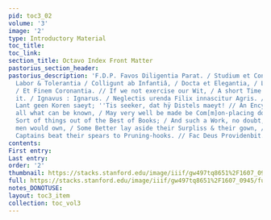 ```yaml
---
pid: toc3_02
volume: '3'
image: '2'
type: Introductory Material
toc_title: 
toc_link: 
section_title: Octavo Index Front Matter
pastorius_section_header: 
pastorius_description: 'F.D.P. Favos Diligentia Parat. / Studium et Constantia, /
  Labor & Tolerantia / Colligunt ab Infantiâ, / Docta et Elegantia, / Lectorem Delectantia.
  / Et Finem Coronantia. // If we not exercise our Wit, / A short Time''s Sloth corrupteth
  it. / Ignavus : Ignarus. / Neglectis urenda Filix innascitur Agris. / Wir in sÿn
  Lant geen Koren saeyt; ''Tis seeker, dat hÿ Distels maeyt! // An Encyclopedia of
  all what can be known, / May very well be made be Com[m]on-placing down / The Better
  Sort of things out of the Best of Books; / And such a Work, no doubt, the Best of
  men would own, / Some Better lay aside their Surpliss & their gown, / Yea and Good
  Captains beat their spears to Pruning-hooks. // Fac Deus Providenbit.'
contents: 
First entry: 
Last entry: 
order: '2'
thumbnail: https://stacks.stanford.edu/image/iiif/gw497tq8651%2F1607_0945/full/100,/0/default.jpg
full: https://stacks.stanford.edu/image/iiif/gw497tq8651%2F1607_0945/full/full/0/default.jpg
notes_DONOTUSE: 
layout: toc3_item
collection: toc_vol3
---
```

